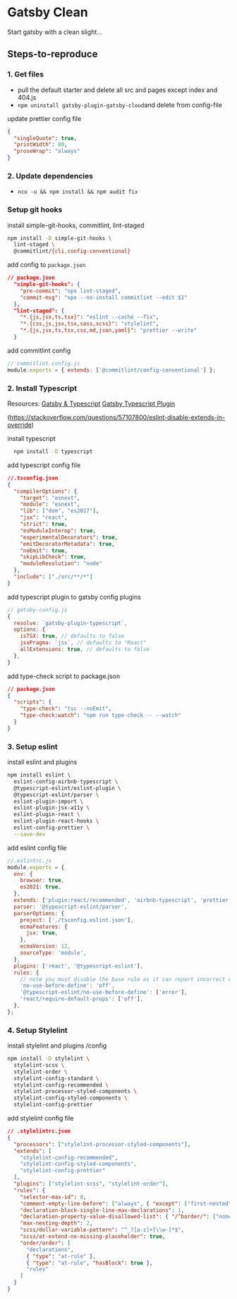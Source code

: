 # Gatsby Clean

Start gatsby with a clean slight...

## Steps-to-reproduce

### 1. Get files

- pull the default starter and delete all src and pages except index and 404.js
- `npm uninstall gatsby-plugin-gatsby-cloud`and delete from config-file

update prettier config file

```json
{
  "singleQuote": true,
  "printWidth": 80,
  "proseWrap": "always"
}
```

### 2. Update dependencies

- `ncu -u && npm install && npm audit fix`

### Setup git hooks

install simple-git-hooks, commitlint, lint-staged

```sh
npm install -D simple-git-hooks \
  lint-staged \
  @commitlint/{cli,config-conventional}

```

add config to `package.json`

```json
// package.json
  "simple-git-hooks": {
    "pre-commit": "npx lint-staged",
    "commit-msg": "npx --no-install commitlint --edit $1"
  },
  "lint-staged": {
    "*.{js,jsx,ts,tsx}": "eslint --cache --fix",
    "*.{css,js,jsx,tsx,sass,scss}": "stylelint",
    "*.{js,jsx,ts,tsx,css,md,json,yaml}": "prettier --write"
  }
```

add commitlint config

```js
// commitlint.config.js
module.exports = { extends: ['@commitlint/config-conventional'] };
```

### 2. Install Typescript

Resources:
[Gatsby & Typescript](https://www.gatsbyjs.com/docs/how-to/custom-configuration/typescript/)
[Gatsby Typescript Plugin](https://www.gatsbyjs.com/plugins/gatsby-plugin-typescript/)

(https://stackoverflow.com/questions/57107800/eslint-disable-extends-in-override)

install typescript

```sh
  npm install -D typescript
```

add typescript config file

```json
//.tsconfig.json
{
  "compilerOptions": {
    "target": "esnext",
    "module": "esnext",
    "lib": ["dom", "es2017"],
    "jsx": "react",
    "strict": true,
    "esModuleInterop": true,
    "experimentalDecorators": true,
    "emitDecoratorMetadata": true,
    "noEmit": true,
    "skipLibCheck": true,
    "moduleResolution": "node"
  },
  "include": ["./src/**/*"]
}
```

add typescript plugin to gatsby config plugins

```js
// gatsby-config.js
{
  resolve: `gatsby-plugin-typescript`,
  options: {
    isTSX: true, // defaults to false
    jsxPragma: `jsx`, // defaults to "React"
    allExtensions: true, // defaults to false
  },
}
```

add type-check script to package.json

```json
// package.json
{
  "scripts": {
    "type-check": "tsc --noEmit",
    "type-check:watch": "npm run type-check -- --watch"
  }
}
```

### 3. Setup eslint

install eslint and plugins

```sh
npm install eslint \
  eslint-config-airbnb-typescript \
  @typescript-eslint/eslint-plugin \
  @typescript-eslint/parser \
  eslint-plugin-import \
  eslint-plugin-jsx-a11y \
  eslint-plugin-react \
  eslint-plugin-react-hooks \
  eslint-config-prettier \
  --save-dev
```

add eslint config file

```js
//.eslintrc.js
module.exports = {
  env: {
    browser: true,
    es2021: true,
  },
  extends: ['plugin:react/recommended', 'airbnb-typescript', 'prettier'],
  parser: '@typescript-eslint/parser',
  parserOptions: {
    project: ['./tsconfig.eslint.json'],
    ecmaFeatures: {
      jsx: true,
    },
    ecmaVersion: 12,
    sourceType: 'module',
  },
  plugins: ['react', '@typescript-eslint'],
  rules: {
    // note you must disable the base rule as it can report incorrect errors
    'no-use-before-define': 'off',
    '@typescript-eslint/no-use-before-define': ['error'],
    'react/require-default-props': ['off'],
  },
};
```

### 4. Setup Stylelint

install stylelint and plugins /config

```sh
npm install -D stylelint \
  stylelint-scss \
  stylelint-order \
  stylelint-config-standard \
  stylelint-config-recommended \
  stylelint-processor-styled-components \
  stylelint-config-styled-components \
  stylelint-config-prettier

```

add stylelint config file

```json
// .stylelintrc.json
{
  "processors": ["stylelint-processor-styled-components"],
  "extends": [
    "stylelint-config-recommended",
    "stylelint-config-styled-components",
    "stylelint-config-prettier"
  ],
  "plugins": ["stylelint-scss", "stylelint-order"],
  "rules": {
    "selector-max-id": 0,
    "comment-empty-line-before": ["always", { "except": ["first-nested"] }],
    "declaration-block-single-line-max-declarations": 1,
    "declaration-property-value-disallowed-list": { "/^border/": ["none"] },
    "max-nesting-depth": 2,
    "scss/dollar-variable-pattern": "^_?[a-z]+[\\w-]*$",
    "scss/at-extend-no-missing-placeholder": true,
    "order/order": [
      "declarations",
      { "type": "at-rule" },
      { "type": "at-rule", "hasBlock": true },
      "rules"
    ]
  }
}
```
